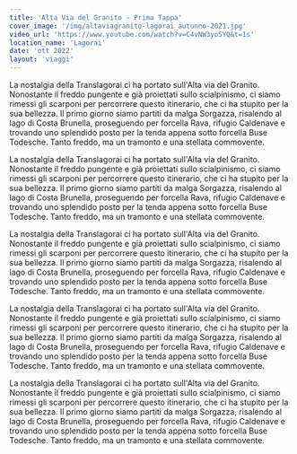```yaml
---
title: 'Alta Via del Granito - Prima Tappa'
cover_image: '/img/altaviagranito-lagorai_autunno-2021.jpg'
video_url: 'https://www.youtube.com/watch?v=C4vNW3yo5YQ&t=1s'
location_name: 'Lagorai'
date: 'ott 2022'
layout: 'viaggi'
---
```

La nostalgia della Translagorai ci ha portato sull'Alta via del Granito.
Nonostante il freddo pungente e già proiettati sullo scialpinismo, ci siamo rimessi gli scarponi per percorrere questo itinerario, che ci ha stupito per la sua bellezza.
Il primo giorno siamo partiti da malga Sorgazza, risalendo al lago di Costa Brunella, proseguendo per forcella Rava, rifugio Caldenave e trovando uno splendido posto per la tenda appena sotto forcella Buse Todesche. Tanto freddo, ma un tramonto e una stellata commovente.

La nostalgia della Translagorai ci ha portato sull'Alta via del Granito.
Nonostante il freddo pungente e già proiettati sullo scialpinismo, ci siamo rimessi gli scarponi per percorrere questo itinerario, che ci ha stupito per la sua bellezza.
Il primo giorno siamo partiti da malga Sorgazza, risalendo al lago di Costa Brunella, proseguendo per forcella Rava, rifugio Caldenave e trovando uno splendido posto per la tenda appena sotto forcella Buse Todesche. Tanto freddo, ma un tramonto e una stellata commovente.

La nostalgia della Translagorai ci ha portato sull'Alta via del Granito.
Nonostante il freddo pungente e già proiettati sullo scialpinismo, ci siamo rimessi gli scarponi per percorrere questo itinerario, che ci ha stupito per la sua bellezza.
Il primo giorno siamo partiti da malga Sorgazza, risalendo al lago di Costa Brunella, proseguendo per forcella Rava, rifugio Caldenave e trovando uno splendido posto per la tenda appena sotto forcella Buse Todesche. Tanto freddo, ma un tramonto e una stellata commovente.

La nostalgia della Translagorai ci ha portato sull'Alta via del Granito.
Nonostante il freddo pungente e già proiettati sullo scialpinismo, ci siamo rimessi gli scarponi per percorrere questo itinerario, che ci ha stupito per la sua bellezza.
Il primo giorno siamo partiti da malga Sorgazza, risalendo al lago di Costa Brunella, proseguendo per forcella Rava, rifugio Caldenave e trovando uno splendido posto per la tenda appena sotto forcella Buse Todesche. Tanto freddo, ma un tramonto e una stellata commovente.

La nostalgia della Translagorai ci ha portato sull'Alta via del Granito.
Nonostante il freddo pungente e già proiettati sullo scialpinismo, ci siamo rimessi gli scarponi per percorrere questo itinerario, che ci ha stupito per la sua bellezza.
Il primo giorno siamo partiti da malga Sorgazza, risalendo al lago di Costa Brunella, proseguendo per forcella Rava, rifugio Caldenave e trovando uno splendido posto per la tenda appena sotto forcella Buse Todesche. Tanto freddo, ma un tramonto e una stellata commovente.

